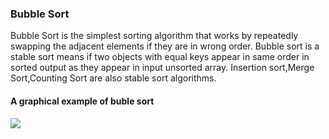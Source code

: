 ### Bubble Sort
Bubble Sort is the simplest sorting algorithm that works by repeatedly swapping the adjacent elements if they are in wrong order.
Bubble sort is a stable sort means if two objects with equal keys appear in same order in sorted output as they appear in input unsorted array.
Insertion sort,Merge Sort,Counting Sort are also stable sort algorithms.
#### A graphical example of buble sort
![](https://upload.wikimedia.org/wikipedia/commons/c/c8/Bubble-sort-example-300px.gif)

